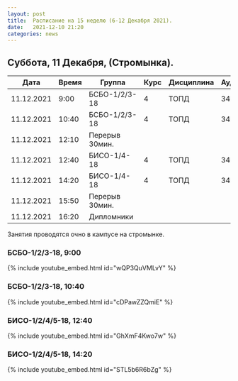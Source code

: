 ```yaml
---
layout: post
title:  Расписание на 15 неделю (6-12 Декабря 2021).
date:   2021-12-10 21:20
categories: news
---
```


## Суббота, 11 Декабря, (Стромынка).

| Дата          | Время   | Группа        | Курс | Дисциплина  | Аудитория | Материалы |
| ------------- | ------- | ------------- | ---- | ----------- | --------- | --------- |
|11.12.2021     | 9:00    |БСБО-1/2/3-18  |4     |ТОПД         |   348     |[NLMS](https://colab.research.google.com/drive/180uvgk9UsYGYSmjggMDX1sWr5exZpZs2?usp=sharing)|
|11.12.2021     |10:40    |БСБО-1/2/3-18  |4     |ТОПД         |   348     |           |
|11.12.2021     |12:10    |Перерыв 30мин. |      |             |           |           |
|11.12.2021     |12:40    |БИСО-1/4-18    |4     |ТОПД         |   348     |[NLMS](https://colab.research.google.com/drive/180uvgk9UsYGYSmjggMDX1sWr5exZpZs2?usp=sharing)|
|11.12.2021     |14:20    |БИСО-1/4-18    |4     |ТОПД         |   348     |           |
|11.12.2021     |15:50    |Перерыв 30мин. |      |             |           |           |
|11.12.2021     |16:20    |Дипломники     |      |             |           |           |

Занятия проводятся очно в кампусе на стромынке.

### БСБО-1/2/3-18,  9:00
{% include youtube_embed.html id="wQP3QuVMLvY" %}

### БСБО-1/2/3-18,  10:40
{% include youtube_embed.html id="cDPawZZQmiE" %}

### БИСО-1/2/4/5-18,  12:40
{% include youtube_embed.html id="GhXmF4Kwo7w" %}

### БИСО-1/2/4/5-18,  14:20
{% include youtube_embed.html id="STL5b6R6bZg" %}

